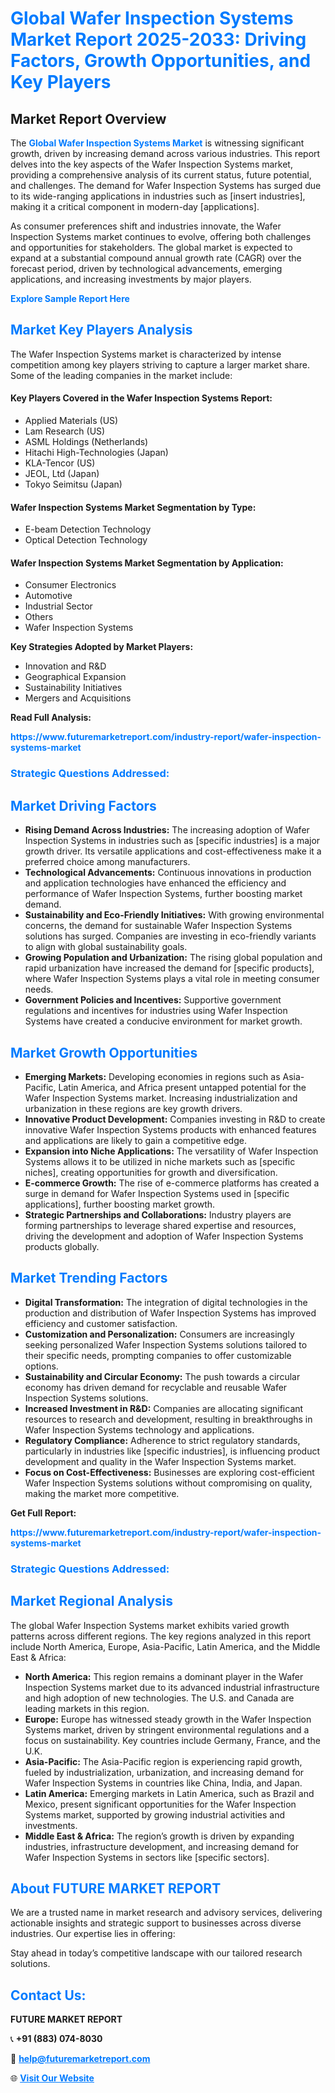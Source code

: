 <h1 style="color: #007BFF;">Global Wafer Inspection Systems Market Report 2025-2033: Driving Factors, Growth Opportunities, and Key Players</h1>

<section id="overview">
<h2>Market Report Overview</h2>
<p>The <a href="https://www.futuremarketreport.com/industry-report/wafer-inspection-systems-market" style="color: #007BFF; text-decoration: none;"><strong>Global Wafer Inspection Systems Market</strong></a> is witnessing significant growth, driven by increasing demand across various industries. This report delves into the key aspects of the Wafer Inspection Systems market, providing a comprehensive analysis of its current status, future potential, and challenges. The demand for Wafer Inspection Systems has surged due to its wide-ranging applications in industries such as [insert industries], making it a critical component in modern-day [applications].</p>
<p>As consumer preferences shift and industries innovate, the Wafer Inspection Systems market continues to evolve, offering both challenges and opportunities for stakeholders. The global market is expected to expand at a substantial compound annual growth rate (CAGR) over the forecast period, driven by technological advancements, emerging applications, and increasing investments by major players.</p>
</section>

<section id="overview">
<p><a href="https://www.futuremarketreport.com/request-sample/reportId=124312" style="color: #007BFF; text-decoration: none;"><strong>Explore Sample Report Here</strong></a></p>
</section>

<section id="key-players">
<h2 style="color: #007BFF;">Market Key Players Analysis</h2>
<p>The Wafer Inspection Systems market is characterized by intense competition among key players striving to capture a larger market share. Some of the leading companies in the market include:</p>
<h4>Key Players Covered in the Wafer Inspection Systems Report:</h4>
<ul><li>Applied Materials (US)</li><li>Lam Research (US)</li><li>ASML Holdings (Netherlands)</li><li>Hitachi High-Technologies (Japan)</li><li>KLA-Tencor (US)</li><li>JEOL, Ltd (Japan)</li><li>Tokyo Seimitsu (Japan)</li></ul>
<h4>Wafer Inspection Systems Market Segmentation by Type:</h4>
<ul><li>E-beam Detection Technology</li><li>Optical Detection Technology</li></ul>

<h4>Wafer Inspection Systems Market Segmentation by Application:</h4>
<ul><li>Consumer Electronics</li><li>Automotive</li><li>Industrial Sector</li><li>Others</li><li>Wafer Inspection Systems</li></ul>
<p><strong>Key Strategies Adopted by Market Players:</strong></p>
<ul>
<li>Innovation and R&D</li>
<li>Geographical Expansion</li>
<li>Sustainability Initiatives</li>
<li>Mergers and Acquisitions</li>
</ul>
</section>

<section>
<p><strong>Read Full Analysis: </strong></p><a href="https://www.futuremarketreport.com/industry-report/wafer-inspection-systems-market" style="color: #007BFF; text-decoration: none;"><strong>https://www.futuremarketreport.com/industry-report/wafer-inspection-systems-market</strong></a>
<h3 style="color: #007BFF;">Strategic Questions Addressed:</h3>
</section>

<section id="driving-factors">
<h2 style="color: #007BFF;">Market Driving Factors</h2>
<ul>
<li><strong>Rising Demand Across Industries:</strong> The increasing adoption of Wafer Inspection Systems in industries such as [specific industries] is a major growth driver. Its versatile applications and cost-effectiveness make it a preferred choice among manufacturers.</li>
<li><strong>Technological Advancements:</strong> Continuous innovations in production and application technologies have enhanced the efficiency and performance of Wafer Inspection Systems, further boosting market demand.</li>
<li><strong>Sustainability and Eco-Friendly Initiatives:</strong> With growing environmental concerns, the demand for sustainable Wafer Inspection Systems solutions has surged. Companies are investing in eco-friendly variants to align with global sustainability goals.</li>
<li><strong>Growing Population and Urbanization:</strong> The rising global population and rapid urbanization have increased the demand for [specific products], where Wafer Inspection Systems plays a vital role in meeting consumer needs.</li>
<li><strong>Government Policies and Incentives:</strong> Supportive government regulations and incentives for industries using Wafer Inspection Systems have created a conducive environment for market growth.</li>
</ul>
</section>

<section id="growth-opportunities">
<h2 style="color: #007BFF;">Market Growth Opportunities</h2>
<ul>
<li><strong>Emerging Markets:</strong> Developing economies in regions such as Asia-Pacific, Latin America, and Africa present untapped potential for the Wafer Inspection Systems market. Increasing industrialization and urbanization in these regions are key growth drivers.</li>
<li><strong>Innovative Product Development:</strong> Companies investing in R&D to create innovative Wafer Inspection Systems products with enhanced features and applications are likely to gain a competitive edge.</li>
<li><strong>Expansion into Niche Applications:</strong> The versatility of Wafer Inspection Systems allows it to be utilized in niche markets such as [specific niches], creating opportunities for growth and diversification.</li>
<li><strong>E-commerce Growth:</strong> The rise of e-commerce platforms has created a surge in demand for Wafer Inspection Systems used in [specific applications], further boosting market growth.</li>
<li><strong>Strategic Partnerships and Collaborations:</strong> Industry players are forming partnerships to leverage shared expertise and resources, driving the development and adoption of Wafer Inspection Systems products globally.</li>
</ul>
</section>

<section id="trending-factors">
<h2 style="color: #007BFF;">Market Trending Factors</h2>
<ul>
<li><strong>Digital Transformation:</strong> The integration of digital technologies in the production and distribution of Wafer Inspection Systems has improved efficiency and customer satisfaction.</li>
<li><strong>Customization and Personalization:</strong> Consumers are increasingly seeking personalized Wafer Inspection Systems solutions tailored to their specific needs, prompting companies to offer customizable options.</li>
<li><strong>Sustainability and Circular Economy:</strong> The push towards a circular economy has driven demand for recyclable and reusable Wafer Inspection Systems solutions.</li>
<li><strong>Increased Investment in R&D:</strong> Companies are allocating significant resources to research and development, resulting in breakthroughs in Wafer Inspection Systems technology and applications.</li>
<li><strong>Regulatory Compliance:</strong> Adherence to strict regulatory standards, particularly in industries like [specific industries], is influencing product development and quality in the Wafer Inspection Systems market.</li>
<li><strong>Focus on Cost-Effectiveness:</strong> Businesses are exploring cost-efficient Wafer Inspection Systems solutions without compromising on quality, making the market more competitive.</li>
</ul>
</section>

<section>
<p><strong>Get Full Report: </strong></p><a href="https://www.futuremarketreport.com/industry-report/wafer-inspection-systems-market" style="color: #007BFF; text-decoration: none;"><strong>https://www.futuremarketreport.com/industry-report/wafer-inspection-systems-market</strong></a>
<h3 style="color: #007BFF;">Strategic Questions Addressed:</h3>
</section>


<section id="regional-analysis">
<h2 style="color: #007BFF;">Market Regional Analysis</h2>
<p>The global Wafer Inspection Systems market exhibits varied growth patterns across different regions. The key regions analyzed in this report include North America, Europe, Asia-Pacific, Latin America, and the Middle East & Africa:</p>
<ul>
<li><strong>North America:</strong> This region remains a dominant player in the Wafer Inspection Systems market due to its advanced industrial infrastructure and high adoption of new technologies. The U.S. and Canada are leading markets in this region.</li>
<li><strong>Europe:</strong> Europe has witnessed steady growth in the Wafer Inspection Systems market, driven by stringent environmental regulations and a focus on sustainability. Key countries include Germany, France, and the U.K.</li>
<li><strong>Asia-Pacific:</strong> The Asia-Pacific region is experiencing rapid growth, fueled by industrialization, urbanization, and increasing demand for Wafer Inspection Systems in countries like China, India, and Japan.</li>
<li><strong>Latin America:</strong> Emerging markets in Latin America, such as Brazil and Mexico, present significant opportunities for the Wafer Inspection Systems market, supported by growing industrial activities and investments.</li>
<li><strong>Middle East & Africa:</strong> The region’s growth is driven by expanding industries, infrastructure development, and increasing demand for Wafer Inspection Systems in sectors like [specific sectors].</li>
</ul>
</section>

<footer>
<h2 style="color: #007BFF;">About FUTURE MARKET REPORT</h2>
<p>We are a trusted name in market research and advisory services, delivering actionable insights and strategic support to businesses across diverse industries. Our expertise lies in offering:</p>

<p>Stay ahead in today’s competitive landscape with our tailored research solutions.</p>

<h2 style="color: #007BFF;">Contact Us:</h2>
<p><strong>FUTURE MARKET REPORT</strong></p>
<p>📞 <strong>+91 (883) 074-8030</strong></p>
<p>📧 <strong><a href="mailto:help@futuremarketreport.com" style="color: #007BFF;">help@futuremarketreport.com</a></strong></p>
<p>🌐 <strong><a href="https://www.futuremarketreport.com/" style="color: #007BFF;">Visit Our Website</a></strong></p>
</footer>
